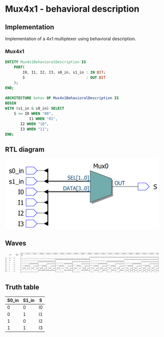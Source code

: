 # Mux4x1 - behavioral description

## Implementation

Implementation of a 4x1 multiplexer using behavioral description.

### Mux4x1

```vhdl
ENTITY Mux4x1BehavioralDescription IS
	PORT(
		I0, I1, I2, I3, s0_in, s1_in : IN BIT;
		S                            : OUT BIT
	);
END;

ARCHITECTURE behav OF Mux4x1BehavioralDescription IS
BEGIN
WITH (s1_in & s0_in) SELECT
	S <= I0 WHEN "00",
		   I1 WHEN "01",
       I2 WHEN "10",
       I3 WHEN "11";
END;

```

## RTL diagram

![RTL Diagram Mux4x1 - behavioral description](./rtl_viewer.png "RTL Diagram Mux4x1 - behavioral description")

## Waves

![Waves Mux4x1 - behavioral description](./waves.png "Waves Mux4x1 - behavioral description")

## Truth table

| S0_in | S1_in | S  |
|-------|-------|----|
| 0     | 0     | I0 |
| 0     | 1     | I1 |
| 1     | 0     | I2 |
| 1     | 1     | I3 |